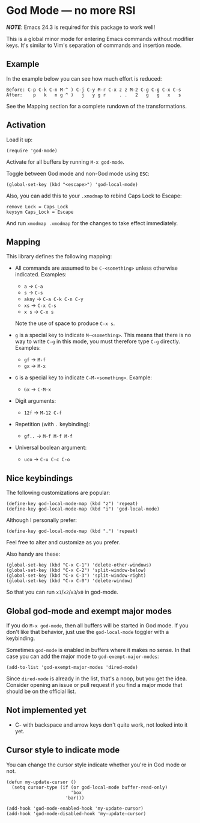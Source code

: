 # God Mode — no more RSI

***NOTE***: Emacs 24.3 is required for this package to work well!

This is a global minor mode for entering Emacs commands without
modifier keys. It's similar to Vim's separation of commands and
insertion mode.

## Example

In the example below you can see how much effort is reduced:

    Before: C-p C-k C-n M-^ ) C-j C-y M-r C-x z z M-2 C-g C-g C-x C-s
    After:    p   k   n g ^ )   j   y g r     . .   2   g   g   x   s

See the Mapping section for a complete rundown of the transformations.

## Activation

Load it up:

    (require 'god-mode)

Activate for all buffers by running `M-x god-mode`.

Toggle between God mode and non-God mode using `ESC`:

    (global-set-key (kbd "<escape>") 'god-local-mode)

Also, you can add this to your `.xmodmap` to rebind Caps Lock to
Escape:

    remove Lock = Caps_Lock
    keysym Caps_Lock = Escape

And run `xmodmap .xmodmap` for the changes to take effect immediately.

## Mapping

This library defines the following mapping:

* All commands are assumed to be `C-<something>` unless otherwise
   indicated. Examples:

   * `a`    → `C-a`
   * `s`    → `C-s`
   * `akny` → `C-a C-k C-n C-y`
   * `xs`   → `C-x C-s`
   * `x s`  → `C-x s`

   Note the use of space to produce `C-x s`.

* `g` is a special key to indicate `M-<something>`. This means that
   there is no way to write `C-g` in this mode, you must therefore
   type `C-g` directly. Examples:

   * `gf` → `M-f`
   * `gx` → `M-x`

* `G` is a special key to indicate `C-M-<something>`. Example:

   * `Gx` → `C-M-x`

* Digit arguments:

  * `12f` → `M-12 C-f`

* Repetition (with `.` keybinding):

  * `gf..` → `M-f M-f M-f`

* Universal boolean argument:

  * `uco` → `C-u C-c C-o`

## Nice keybindings

The following customizations are popular:

    (define-key god-local-mode-map (kbd "z") 'repeat)
    (define-key god-local-mode-map (kbd "i") 'god-local-mode)

Although I personally prefer:

    (define-key god-local-mode-map (kbd ".") 'repeat)

Feel free to alter and customize as you prefer.

Also handy are these:

    (global-set-key (kbd "C-x C-1") 'delete-other-windows)
    (global-set-key (kbd "C-x C-2") 'split-window-below)
    (global-set-key (kbd "C-x C-3") 'split-window-right)
    (global-set-key (kbd "C-x C-0") 'delete-window)

So that you can run `x1`/`x2`/`x3`/`x0` in god-mode.

## Global god-mode and exempt major modes

If you do `M-x god-mode`, then all buffers will be started in God
mode. If you don't like that behavior, just use the `god-local-mode`
toggler with a keybinding.

Sometimes `god-mode` is enabled in buffers where it makes no sense. In
that case you can add the major mode to `god-exempt-major-modes`:

    (add-to-list 'god-exempt-major-modes 'dired-mode)

Since `dired-mode` is already in the list, that's a noop, but you get
the idea. Consider opening an issue or pull request if you find a
major mode that should be on the official list.

## Not implemented yet

* C- with backspace and arrow keys don't quite work, not looked into
  it yet.

## Cursor style to indicate mode

You can change the cursor style indicate whether you're in God mode or
not.

    (defun my-update-cursor ()
      (setq cursor-type (if (or god-local-mode buffer-read-only)
                            'box
                          'bar)))

    (add-hook 'god-mode-enabled-hook 'my-update-cursor)
    (add-hook 'god-mode-disabled-hook 'my-update-cursor)
